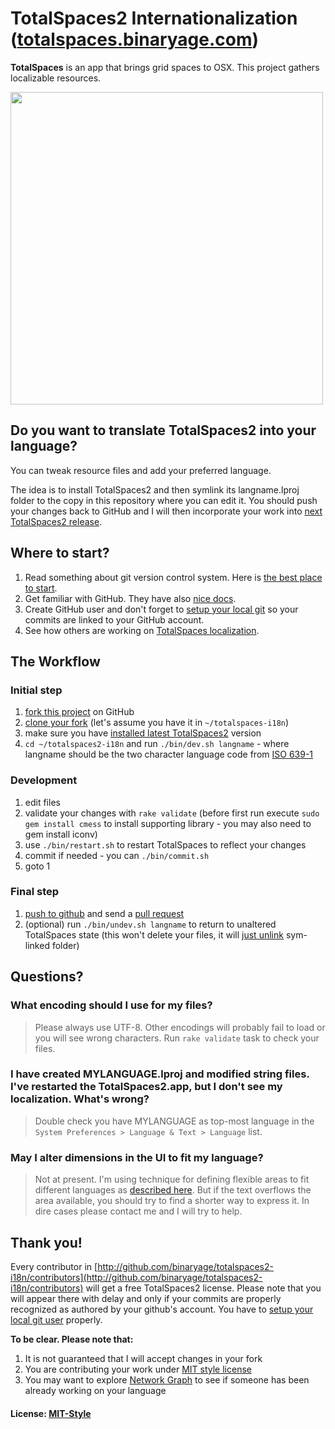 # TotalSpaces2 Internationalization ([totalspaces.binaryage.com](http://totalspaces.binaryage.com))

**TotalSpaces** is an app that brings grid spaces to OSX. This project gathers localizable resources.

<img width="500" src="http://totalspaces.binaryage.com/images/grid-view.png">

## Do you want to translate TotalSpaces2 into your language?

You can tweak resource files and add your preferred language.

The idea is to install TotalSpaces2 and then symlink its langname.lproj folder to the copy in this repository where you can edit it.
You should push your changes back to GitHub and I will then incorporate your work into [next TotalSpaces2 release](http://totalspaces.binaryage.com/changes2).

## Where to start?

1. Read something about git version control system. Here is [the best place to start](http://git-scm.com/documentation).
2. Get familiar with GitHub. They have also [nice docs](http://help.github.com).
3. Create GitHub user and don't forget to [setup your local git](http://help.github.com/mac-set-up-git) so your commits are linked to your GitHub account.
4. See how others are working on [TotalSpaces localization](http://github.com/binaryage/totalspaces2-i18n/network).

## The Workflow

### Initial step

1. [fork this project](http://help.github.com/fork-a-repo) on GitHub
2. [clone your fork](http://help.github.com/remotes) (let's assume you have it in `~/totalspaces-i18n`)
3. make sure you have [installed latest TotalSpaces2](http://totalspaces.binaryage.com/changes2) version
4. `cd ~/totalspaces2-i18n` and run `./bin/dev.sh langname` - where langname should be the two character language code from [ISO 639-1](http://en.wikipedia.org/wiki/List_of_ISO_639-1_codes)

### Development

1. edit files
2. validate your changes with `rake validate` (before first run execute `sudo gem install cmess` to install supporting library - you may also need to gem install iconv)
3. use `./bin/restart.sh` to restart TotalSpaces to reflect your changes
4. commit if needed - you can `./bin/commit.sh`
5. goto 1

### Final step

1. [push to github](http://help.github.com/remotes) and send a [pull request](http://help.github.com/pull-requests)
2. (optional) run `./bin/undev.sh langname` to return to unaltered TotalSpaces state (this won't delete your files, it will [just unlink](totalspaces2-i18n/blob/master/undev.sh) sym-linked folder)

## Questions?

### What encoding should I use for my files?
> Please always use UTF-8. Other encodings will probably fail to load or you will see wrong characters. Run `rake validate` task to check your files.

### I have created MYLANGUAGE.lproj and modified string files.<br>I've restarted the TotalSpaces2.app, but I don't see my localization. What's wrong?
> Double check you have MYLANGUAGE as top-most language in the `System Preferences > Language & Text > Language` list.

### May I alter dimensions in the UI to fit my language?
> Not at present. I'm using technique for defining flexible areas to fit different languages as [described here](http://code.google.com/p/google-toolbox-for-mac/wiki/UILocalization). But if the text overflows the area available, you should try to find a shorter way to express it. In dire cases please contact me and I will try to help.

## Thank you!

Every contributor in [http://github.com/binaryage/totalspaces2-i18n/contributors](http://github.com/binaryage/totalspaces2-i18n/contributors) will get a free TotalSpaces2 license. Please note that you will appear there with delay and only if your commits are properly recognized as authored by your github's account. You have to [setup your local git user](http://help.github.com/git-email-settings) properly.

**To be clear. Please note that:**

1. It is not guaranteed that I will accept changes in your fork
2. You are contributing your work under [MIT style license](https://raw.github.com/binaryage/totalspaces-i18n/master/license.txt)
3. You may want to explore [Network Graph](http://github.com/binaryage/totalspaces2-i18n/network) to see if someone has been already working on your language

#### License: [MIT-Style](https://raw.github.com/binaryage/totalspaces2-i18n/master/license.txt)
